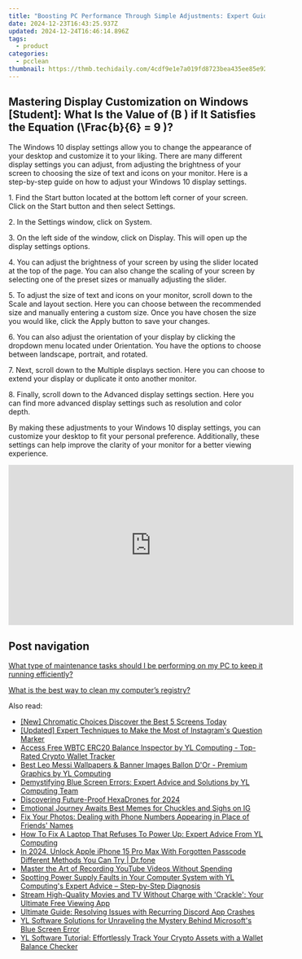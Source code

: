 ```yaml
---
title: "Boosting PC Performance Through Simple Adjustments: Expert Guidance From YL Computing"
date: 2024-12-23T16:43:25.937Z
updated: 2024-12-24T16:46:14.896Z
tags:
  - product
categories:
  - pcclean
thumbnail: https://thmb.techidaily.com/4cdf9e1e7a019fd8723bea435ee85e9220196351b1b22d3eef75a6f40f6097c7.jpg
---
```


## Mastering Display Customization on Windows [Student]: What Is the Value of \(B \) if It Satisfies the Equation \(\Frac{b}{6} = 9 \)?

The Windows 10 display settings allow you to change the appearance of your desktop and customize it to your liking. There are many different display settings you can adjust, from adjusting the brightness of your screen to choosing the size of text and icons on your monitor. Here is a step-by-step guide on how to adjust your Windows 10 display settings. 

1\. Find the Start button located at the bottom left corner of your screen. Click on the Start button and then select Settings.

2\. In the Settings window, click on System.

3\. On the left side of the window, click on Display. This will open up the display settings options. 

4\. You can adjust the brightness of your screen by using the slider located at the top of the page. You can also change the scaling of your screen by selecting one of the preset sizes or manually adjusting the slider.

5\. To adjust the size of text and icons on your monitor, scroll down to the Scale and layout section. Here you can choose between the recommended size and manually entering a custom size. Once you have chosen the size you would like, click the Apply button to save your changes.

6\. You can also adjust the orientation of your display by clicking the dropdown menu located under Orientation. You have the options to choose between landscape, portrait, and rotated.

7\. Next, scroll down to the Multiple displays section. Here you can choose to extend your display or duplicate it onto another monitor.

8\. Finally, scroll down to the Advanced display settings section. Here you can find more advanced display settings such as resolution and color depth. 

By making these adjustments to your Windows 10 display settings, you can customize your desktop to fit your personal preference. Additionally, these settings can help improve the clarity of your monitor for a better viewing experience.

<!-- affiliate ads begin -->
<iframe width="560" height="315" src="https://www.youtube.com/embed/lxv4NM-89CU?si=Uj5rOkhrwZ_6QIuW" title="YouTube video player" frameborder="0" allow="accelerometer; autoplay; clipboard-write; encrypted-media; gyroscope; picture-in-picture; web-share" referrerpolicy="strict-origin-when-cross-origin" allowfullscreen></iframe>
<!-- affiliate ads end -->

## Post navigation

[What type of maintenance tasks should I be performing on my PC to keep it running efficiently?](https://tools.techidaily.com/pcclean/products/)

[What is the best way to clean my computer’s registry?](https://tools.techidaily.com/pcclean/products/)

<ins class="adsbygoogle"
     style="display:block"
     data-ad-format="autorelaxed"
     data-ad-client="ca-pub-7571918770474297"
     data-ad-slot="1223367746"></ins>

<ins class="adsbygoogle"
     style="display:block"
     data-ad-client="ca-pub-7571918770474297"
     data-ad-slot="8358498916"
     data-ad-format="auto"
     data-full-width-responsive="true"></ins>

<span class="atpl-alsoreadstyle">Also read:</span>
<div><ul>
<li><a href="https://fox-glue.techidaily.com/new-chromatic-choices-discover-the-best-5-screens-today/"><u>[New] Chromatic Choices Discover the Best 5 Screens Today</u></a></li>
<li><a href="https://instagram-video-files.techidaily.com/updated-expert-techniques-to-make-the-most-of-instagrams-question-marker/"><u>[Updated] Expert Techniques to Make the Most of Instagram's Question Marker</u></a></li>
<li><a href="https://discover-best.techidaily.com/access-free-wbtc-erc20-balance-inspector-by-yl-computing-top-rated-crypto-wallet-tracker/"><u>Access Free WBTC ERC20 Balance Inspector by YL Computing - Top-Rated Crypto Wallet Tracker</u></a></li>
<li><a href="https://discover-best.techidaily.com/best-leo-messi-wallpapers-and-banner-images-ballon-dor-premium-graphics-by-yl-computing/"><u>Best Leo Messi Wallpapers & Banner Images Ballon D'Or - Premium Graphics by YL Computing</u></a></li>
<li><a href="https://discover-best.techidaily.com/demystifying-blue-screen-errors-expert-advice-and-solutions-by-yl-computing-team/"><u>Demystifying Blue Screen Errors: Expert Advice and Solutions by YL Computing Team</u></a></li>
<li><a href="https://fox-direct.techidaily.com/discovering-future-proof-hexadrones-for-2024/"><u>Discovering Future-Proof HexaDrones for 2024</u></a></li>
<li><a href="https://instagram-video-recordings.techidaily.com/emotional-journey-awaits-best-memes-for-chuckles-and-sighs-on-ig/"><u>Emotional Journey Awaits Best Memes for Chuckles and Sighs on IG</u></a></li>
<li><a href="https://fox-that.techidaily.com/fix-your-photos-dealing-with-phone-numbers-appearing-in-place-of-friends-names/"><u>Fix Your Photos: Dealing with Phone Numbers Appearing in Place of Friends' Names</u></a></li>
<li><a href="https://discover-best.techidaily.com/how-to-fix-a-laptop-that-refuses-to-power-up-expert-advice-from-yl-computing/"><u>How To Fix A Laptop That Refuses To Power Up: Expert Advice From YL Computing</u></a></li>
<li><a href="https://iphone-unlock.techidaily.com/in-2024-unlock-apple-iphone-15-pro-max-with-forgotten-passcode-different-methods-you-can-try-drfone-by-drfone-ios/"><u>In 2024, Unlock Apple iPhone 15 Pro Max With Forgotten Passcode Different Methods You Can Try | Dr.fone</u></a></li>
<li><a href="https://youtube-zero.techidaily.com/r-the-art-of-recording-youtube-videos-without-spending/"><u>Master the Art of Recording YouTube Videos Without Spending</u></a></li>
<li><a href="https://discover-best.techidaily.com/spotting-power-supply-faults-in-your-computer-system-with-yl-computings-expert-advice-step-by-step-diagnosis/"><u>Spotting Power Supply Faults in Your Computer System with YL Computing's Expert Advice – Step-by-Step Diagnosis</u></a></li>
<li><a href="https://tech-renaissance.techidaily.com/stream-high-quality-movies-and-tv-without-charge-with-crackle-your-ultimate-free-viewing-app/"><u>Stream High-Quality Movies and TV Without Charge with 'Crackle': Your Ultimate Free Viewing App</u></a></li>
<li><a href="https://program-issues.techidaily.com/ultimate-guide-resolving-issues-with-recurring-discord-app-crashes/"><u>Ultimate Guide: Resolving Issues with Recurring Discord App Crashes</u></a></li>
<li><a href="https://discover-best.techidaily.com/yl-software-solutions-for-unraveling-the-mystery-behind-microsofts-blue-screen-error/"><u>YL Software Solutions for Unraveling the Mystery Behind Microsoft's Blue Screen Error</u></a></li>
<li><a href="https://discover-best.techidaily.com/yl-software-tutorial-effortlessly-track-your-crypto-assets-with-a-wallet-balance-checker/"><u>YL Software Tutorial: Effortlessly Track Your Crypto Assets with a Wallet Balance Checker</u></a></li>
</ul></div>

